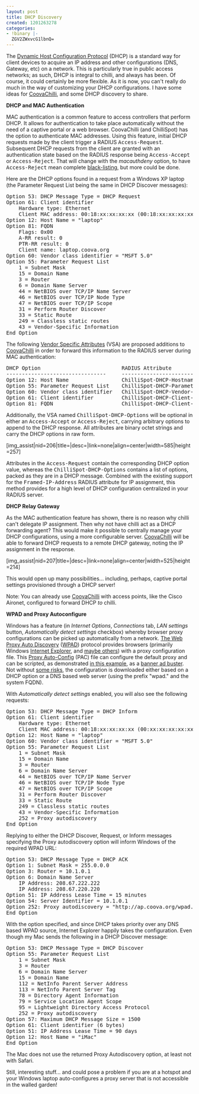 ```yaml
---
layout: post
title: DHCP Discovery
created: 1201263278
categories:
- !binary |-
  ZGV2ZWxvcG1lbnQ=
---
```

The <a href="http://www.ietf.org/rfc/rfc2131.txt">Dynamic Host Configuration Protocol</a> (DHCP) is a standard way for client devices to acquire an IP address and other configurations (DNS, Gateway, etc) on a network. This is particularly true in public access networks; as such, DHCP is integral to chilli, and always has been. Of course, it could certainly be more flexible. As it is now, you can't really do much in the way of customizing your DHCP configurations. I have some ideas for <a href="/CoovaChilli">CoovaChilli</a>, and some DHCP discovery to share.

<strong>DHCP and MAC Authentication</strong>

MAC authentication is a common feature to access controllers that perform DHCP. It allows for authentication to take place automatically without the need of a captive portal or a web browser. CoovaChilli (and ChilliSpot) has the option to authenticate MAC addresses. Using this feature, initial DHCP requests made by the client trigger a RADIUS <tt>Access-Request</tt>. Subsequent DHCP requests from the client are granted with an authentication state based on the RADIUS response being <tt>Access-Accept</tt> or <tt>Access-Reject</tt>. That will change with the <em>macauthdeny</em> option, to have <tt>Access-Reject</tt> mean complete <a href="http://en.wikipedia.org/wiki/Blacklist">black-listing</a>, but more could be done.

Here are the DHCP options found in a request from a Windows XP laptop (the Parameter Request List being the same in DHCP Discover messages):
<pre>Option&nbsp;53:&nbsp;DHCP&nbsp;Message&nbsp;Type&nbsp;=&nbsp;DHCP&nbsp;Request
Option&nbsp;61:&nbsp;Client&nbsp;identifier
&nbsp;&nbsp;&nbsp;&nbsp;Hardware&nbsp;type:&nbsp;Ethernet
&nbsp;&nbsp;&nbsp;&nbsp;Client&nbsp;MAC&nbsp;address:&nbsp;00:18:xx:xx:xx:xx&nbsp;(00:18:xx:xx:xx:xx)
Option&nbsp;12:&nbsp;Host&nbsp;Name&nbsp;=&nbsp;"laptop"
Option&nbsp;81:&nbsp;FQDN
&nbsp;&nbsp;&nbsp;&nbsp;Flags:&nbsp;0x00
&nbsp;&nbsp;&nbsp;&nbsp;A-RR&nbsp;result:&nbsp;0
&nbsp;&nbsp;&nbsp;&nbsp;PTR-RR&nbsp;result:&nbsp;0
&nbsp;&nbsp;&nbsp;&nbsp;Client&nbsp;name:&nbsp;laptop.coova.org
Option&nbsp;60:&nbsp;Vendor&nbsp;class&nbsp;identifier&nbsp;=&nbsp;"MSFT&nbsp;5.0"
Option&nbsp;55:&nbsp;Parameter&nbsp;Request&nbsp;List
&nbsp;&nbsp;&nbsp;&nbsp;1&nbsp;=&nbsp;Subnet&nbsp;Mask
&nbsp;&nbsp;&nbsp;&nbsp;15&nbsp;=&nbsp;Domain&nbsp;Name
&nbsp;&nbsp;&nbsp;&nbsp;3&nbsp;=&nbsp;Router
&nbsp;&nbsp;&nbsp;&nbsp;6&nbsp;=&nbsp;Domain&nbsp;Name&nbsp;Server
&nbsp;&nbsp;&nbsp;&nbsp;44&nbsp;=&nbsp;NetBIOS&nbsp;over&nbsp;TCP/IP&nbsp;Name&nbsp;Server
&nbsp;&nbsp;&nbsp;&nbsp;46&nbsp;=&nbsp;NetBIOS&nbsp;over&nbsp;TCP/IP&nbsp;Node&nbsp;Type
&nbsp;&nbsp;&nbsp;&nbsp;47&nbsp;=&nbsp;NetBIOS&nbsp;over&nbsp;TCP/IP&nbsp;Scope
&nbsp;&nbsp;&nbsp;&nbsp;31&nbsp;=&nbsp;Perform&nbsp;Router&nbsp;Discover
&nbsp;&nbsp;&nbsp;&nbsp;33&nbsp;=&nbsp;Static&nbsp;Route
&nbsp;&nbsp;&nbsp;&nbsp;249&nbsp;=&nbsp;Classless&nbsp;static&nbsp;routes
&nbsp;&nbsp;&nbsp;&nbsp;43&nbsp;=&nbsp;Vendor-Specific&nbsp;Information
End&nbsp;Option</pre>
The following <a href="http://dev.coova.org/svn/coova-chilli/doc/dictionary.chillispot">Vendor Specific Attributes</a> (VSA) are proposed additions to <a href="/CoovaChilli">CoovaChilli</a> in order to forward this information to the RADIUS server during MAC authentication:
<pre>DHCP&nbsp;Option&nbsp;&nbsp;&nbsp;&nbsp;&nbsp;&nbsp;&nbsp;&nbsp;&nbsp;&nbsp;&nbsp;&nbsp;&nbsp;&nbsp;&nbsp;&nbsp;&nbsp;&nbsp;&nbsp;&nbsp;&nbsp;&nbsp;&nbsp;&nbsp;&nbsp;&nbsp;RADIUS&nbsp;Attribute
--------------------------------&nbsp;&nbsp;&nbsp;&nbsp;&nbsp;--------------------------------&nbsp;&nbsp;&nbsp;&nbsp;
Option&nbsp;12:&nbsp;Host&nbsp;Name&nbsp;&nbsp;&nbsp;&nbsp;&nbsp;&nbsp;&nbsp;&nbsp;&nbsp;&nbsp;&nbsp;&nbsp;&nbsp;&nbsp;&nbsp;&nbsp;&nbsp;ChilliSpot-DHCP-Hostname
Option&nbsp;55:&nbsp;Parameter&nbsp;Request&nbsp;List&nbsp;&nbsp;&nbsp;&nbsp;ChilliSpot-DHCP-Parameter-Request-List
Option&nbsp;60:&nbsp;Vendor&nbsp;class&nbsp;identifier&nbsp;&nbsp;&nbsp;ChilliSpot-DHCP-Vendor-Class-Id
Option&nbsp;61:&nbsp;Client&nbsp;identifier&nbsp;&nbsp;&nbsp;&nbsp;&nbsp;&nbsp;&nbsp;&nbsp;&nbsp;ChilliSpot-DHCP-Client-Id
Option&nbsp;81:&nbsp;FQDN&nbsp;&nbsp;&nbsp;&nbsp;&nbsp;&nbsp;&nbsp;&nbsp;&nbsp;&nbsp;&nbsp;&nbsp;&nbsp;&nbsp;&nbsp;&nbsp;&nbsp;&nbsp;&nbsp;&nbsp;&nbsp;&nbsp;ChilliSpot-DHCP-Client-FQDN</pre>
Additionally, the VSA named <tt>ChilliSpot-DHCP-Options</tt> will be optional in either an <tt>Access-Accept</tt> or <tt>Access-Reject</tt>, carrying arbitrary options to append to the DHCP response. All attributes are binary octet strings and carry the DHCP options in raw form.

[img_assist|nid=206|title=|desc=|link=none|align=center|width=585|height=257]

Attributes in the <tt>Access-Request</tt> contain the corresponding DHCP option value, whereas the <tt>ChilliSpot-DHCP-Options</tt> contains a list of options, packed as they are in a DHCP message. Combined with the existing support for the <tt>Framed-IP-Address</tt> RADIUS attribute for IP assignment, this method provides for a high level of DHCP configuration centralized in your RADIUS server.

<strong>DHCP Relay Gateway</strong>

As the MAC authentication feature has shown, there is no reason why chilli can't delegate IP assignment. Then why not have chilli act as a DHCP forwarding agent? This would make it possible to centrally manage your DHCP configurations, using a more configurable server. <a href="/CoovaChilli">CoovaChilli</a> will be able to forward DHCP requests to a remote DHCP gateway, noting the IP assignment in the response.

[img_assist|nid=207|title=|desc=|link=none|align=center|width=525|height=214]

This would open up many possibilities... including, perhaps, captive portal settings provisioned through a DHCP server!

Note: You can already use <a href="/CoovaChilli">CoovaChilli</a> with access points, like the Cisco Aironet, configured to forward DHCP <em>to</em> chilli.

<strong>WPAD and Proxy Autoconfigure</strong>

Windows has a feature (in <em>Internet Options</em>, <em>Connections</em> tab, <em>LAN settings</em> button, <em>Automatically detect settings</em> checkbox) whereby browser proxy configurations can be picked up automatically from a network. <a href="http://en.wikipedia.org/wiki/Web_Proxy_Autodiscovery_Protocol">The Web Proxy Auto Discovery</a> (<a href="http://www.wpad.com/">WPAD</a>) protocol provides browsers (primarily Windows <a href="http://perimetergrid.com/wp/2008/01/11/wpad-internet-explorers-worst-feature/">Internet Explorer</a>, and <a href="http://www1.ietf.org/mail-archive/web/dhcwg/current/msg08227.html">maybe others</a>) with a proxy configuration file. This <a href="http://en.wikipedia.org/wiki/Proxy_auto-config">Proxy Auto-Config</a> (PAC) file can configure the default proxy and can be scripted, as demonstrated <a href="http://ap.coova.org/wpad.dat">in this example</a>, as a <a href="http://www.schooner.com/~loverso/no-ads/">banner ad buster</a>. Not without <a href="http://www.jcxp.net/news.php?newsid=2207">some risks</a>, the configuration is downloaded either based on a DHCP option or a DNS based web server (using the prefix "wpad." and the system FQDN).

With <em>Automatically detect settings</em> enabled, you will also see the following requests:
<pre>Option&nbsp;53:&nbsp;DHCP&nbsp;Message&nbsp;Type&nbsp;=&nbsp;DHCP&nbsp;Inform
Option&nbsp;61:&nbsp;Client&nbsp;identifier
&nbsp;&nbsp;&nbsp;&nbsp;Hardware&nbsp;type:&nbsp;Ethernet
&nbsp;&nbsp;&nbsp;&nbsp;Client&nbsp;MAC&nbsp;address:&nbsp;00:18:xx:xx:xx:xx&nbsp;(00:xx:xx:xx:xx:xx)
Option&nbsp;12:&nbsp;Host&nbsp;Name&nbsp;=&nbsp;"laptop"
Option&nbsp;60:&nbsp;Vendor&nbsp;class&nbsp;identifier&nbsp;=&nbsp;"MSFT&nbsp;5.0"
Option&nbsp;55:&nbsp;Parameter&nbsp;Request&nbsp;List
&nbsp;&nbsp;&nbsp;&nbsp;1&nbsp;=&nbsp;Subnet&nbsp;Mask
&nbsp;&nbsp;&nbsp;&nbsp;15&nbsp;=&nbsp;Domain&nbsp;Name
&nbsp;&nbsp;&nbsp;&nbsp;3&nbsp;=&nbsp;Router
&nbsp;&nbsp;&nbsp;&nbsp;6&nbsp;=&nbsp;Domain&nbsp;Name&nbsp;Server
&nbsp;&nbsp;&nbsp;&nbsp;44&nbsp;=&nbsp;NetBIOS&nbsp;over&nbsp;TCP/IP&nbsp;Name&nbsp;Server
&nbsp;&nbsp;&nbsp;&nbsp;46&nbsp;=&nbsp;NetBIOS&nbsp;over&nbsp;TCP/IP&nbsp;Node&nbsp;Type
&nbsp;&nbsp;&nbsp;&nbsp;47&nbsp;=&nbsp;NetBIOS&nbsp;over&nbsp;TCP/IP&nbsp;Scope
&nbsp;&nbsp;&nbsp;&nbsp;31&nbsp;=&nbsp;Perform&nbsp;Router&nbsp;Discover
&nbsp;&nbsp;&nbsp;&nbsp;33&nbsp;=&nbsp;Static&nbsp;Route
&nbsp;&nbsp;&nbsp;&nbsp;249&nbsp;=&nbsp;Classless&nbsp;static&nbsp;routes
&nbsp;&nbsp;&nbsp;&nbsp;43&nbsp;=&nbsp;Vendor-Specific&nbsp;Information
&nbsp;&nbsp;&nbsp;&nbsp;252&nbsp;=&nbsp;Proxy&nbsp;autodiscovery
End&nbsp;Option</pre>
Replying to either the DHCP Discover, Request, or Inform messages specifying the Proxy autodiscovery option will inform Windows of the required WPAD URL:
<pre>Option&nbsp;53:&nbsp;DHCP&nbsp;Message&nbsp;Type&nbsp;=&nbsp;DHCP&nbsp;ACK
Option&nbsp;1:&nbsp;Subnet&nbsp;Mask&nbsp;=&nbsp;255.0.0.0
Option&nbsp;3:&nbsp;Router&nbsp;=&nbsp;10.1.0.1
Option&nbsp;6:&nbsp;Domain&nbsp;Name&nbsp;Server
&nbsp;&nbsp;&nbsp;&nbsp;IP&nbsp;Address:&nbsp;208.67.222.222
&nbsp;&nbsp;&nbsp;&nbsp;IP&nbsp;Address:&nbsp;208.67.220.220
Option&nbsp;51:&nbsp;IP&nbsp;Address&nbsp;Lease&nbsp;Time&nbsp;=&nbsp;15&nbsp;minutes
Option&nbsp;54:&nbsp;Server&nbsp;Identifier&nbsp;=&nbsp;10.1.0.1
Option&nbsp;252:&nbsp;Proxy&nbsp;autodiscovery&nbsp;=&nbsp;"http://ap.coova.org/wpad.dat"
End&nbsp;Option</pre>
With the option specified, and since DHCP takes priority over any DNS based WPAD source, Internet Explorer happily takes the configuration. Even though my Mac sends the following in a DHCP Discover message:
<pre>Option&nbsp;53:&nbsp;DHCP&nbsp;Message&nbsp;Type&nbsp;=&nbsp;DHCP&nbsp;Discover
Option&nbsp;55:&nbsp;Parameter&nbsp;Request&nbsp;List
&nbsp;&nbsp;&nbsp;&nbsp;1&nbsp;=&nbsp;Subnet&nbsp;Mask
&nbsp;&nbsp;&nbsp;&nbsp;3&nbsp;=&nbsp;Router
&nbsp;&nbsp;&nbsp;&nbsp;6&nbsp;=&nbsp;Domain&nbsp;Name&nbsp;Server
&nbsp;&nbsp;&nbsp;&nbsp;15&nbsp;=&nbsp;Domain&nbsp;Name
&nbsp;&nbsp;&nbsp;&nbsp;112&nbsp;=&nbsp;NetInfo&nbsp;Parent&nbsp;Server&nbsp;Address
&nbsp;&nbsp;&nbsp;&nbsp;113&nbsp;=&nbsp;NetInfo&nbsp;Parent&nbsp;Server&nbsp;Tag
&nbsp;&nbsp;&nbsp;&nbsp;78&nbsp;=&nbsp;Directory&nbsp;Agent&nbsp;Information
&nbsp;&nbsp;&nbsp;&nbsp;79&nbsp;=&nbsp;Service&nbsp;Location&nbsp;Agent&nbsp;Scope
&nbsp;&nbsp;&nbsp;&nbsp;95&nbsp;=&nbsp;Lightweight&nbsp;Directory&nbsp;Access&nbsp;Protocol
&nbsp;&nbsp;&nbsp;&nbsp;252&nbsp;=&nbsp;Proxy&nbsp;autodiscovery
Option&nbsp;57:&nbsp;Maximum&nbsp;DHCP&nbsp;Message&nbsp;Size&nbsp;=&nbsp;1500
Option&nbsp;61:&nbsp;Client&nbsp;identifier&nbsp;(6&nbsp;bytes)
Option&nbsp;51:&nbsp;IP&nbsp;Address&nbsp;Lease&nbsp;Time&nbsp;=&nbsp;90&nbsp;days
Option&nbsp;12:&nbsp;Host&nbsp;Name&nbsp;=&nbsp;"iMac"
End&nbsp;Option</pre>
The Mac does not use the returned Proxy Autodiscovery option, at least not with Safari.

Still, interesting stuff... and could pose a problem if you are at a hotspot and your Windows laptop auto-configures a proxy server that is not accessible in the walled garden!
